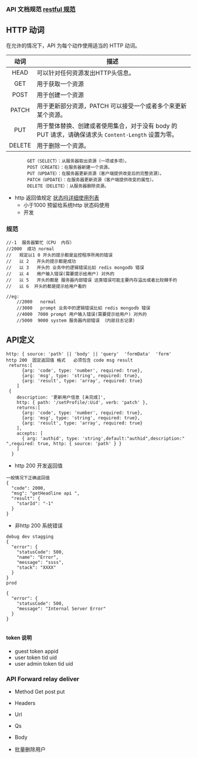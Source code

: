 ### API 文档规范 [restful 规范](http://www.ruanyifeng.com/blog/2014/05/restful_api.html)
## HTTP 动词

在允许的情况下，API 为每个动作使用适当的 HTTP 动词。

| 动词 | 描述 |
|:----:|----|
| HEAD | 可以针对任何资源发出HTTP头信息。 |
| GET | 用于获取一个资源 |
| POST |用于创建一个资源 |
| PATCH | 用于更新部分资源，PATCH 可以接受一个或者多个来更新某个资源。 |
| PUT | 用于整体替换、创建或者使用集合，对于没有 body 的 PUT 请求，请确保请求头 `Content-Length` 设置为零。 |
| DELETE | 用于删除一个资源。 |

```
        GET（SELECT）：从服务器取出资源（一项或多项）。
        POST（CREATE）：在服务器新建一个资源。
        PUT（UPDATE）：在服务器更新资源（客户端提供改变后的完整资源）。
        PATCH（UPDATE）：在服务器更新资源（客户端提供改变的属性）。
        DELETE（DELETE）：从服务器删除资源。
```
- http 返回值规定  [状态吗详细使用列表](./返回值状态码查询列表)
   - 小于1000 预留给系统http 状态码使用
   -  开发

### 规范
```
//-1  服务器繁忙（CPU  内存） 
//2000  成功 normal
//   规定以1 0 开头的提示都是监控程序所用的错误
//   以 2   开头的提示都是成功
//   以 3   开头的 业务中的逻辑错误比如 redis mongodb 错误
//   以 4   用户输入错误(需要提示给用户) 对外的
//   以 5   开头的都是 服务器内部错误 这类错误可能主要内存溢出或者比较棘手的
//   以 6  开头的都是提示给用户看的

//eg:
    //2000   normal
    //3000   prompt 业务中的逻辑错误比如 redis mongodb 错误
    //4000  7000 prompt 用户输入错误(需要提示给用户) 对外的
    //5000  9000 system 服务器内部错误 （内部日志记录）
```

## API定义
``` 
http: { source: 'path' || 'body' || 'query'  'formData'  'form'
http 200  固定返回值 格式   必须包含 code msg result
 returns:[
      {arg: 'code', type: 'number', required: true},
      {arg: 'msg', type: 'string', required: true},
      {arg: 'result', type: 'array', required: true} 
    ]
 {
    description: '更新用户信息 [未完成]',
    http: { path: '/setProfile/:Uid', verb: 'patch' },
    returns:[
      {arg: 'code', type: 'number', required: true},
      {arg: 'msg', type: 'string', required: true},
      {arg: 'result', type: 'array', required: true}
    ],
    accepts: [
      { arg: 'authid', type: 'string',default:"authid",description:" ",required: true, http: { source: 'path' } }
    ]
  }

```

- http 200 开发返回值 

```
一般情况下正确返回值
{
  "code": 2000,
  "msg": "getHeadline api ",
  "result": {
    "starId": "-1"
  }
}

```
- 非http 200 系统错误

```
debug dev stagging
{
  "error": {
    "statusCode": 500,
    "name": "Error",
    "message": "ssss",
    "stack": "XXXX"
  }
}
prod 

{
  "error": {
    "statusCode": 500,
    "message": "Internal Server Error"
  }
}


```



#### token 说明

- guest token   appid
- user token    tid uid
- user admin token tid uid


### API Forward  relay deliver
- Method Get post put
- Headers
- Url
- Qs
- Body

- 批量删除用户
